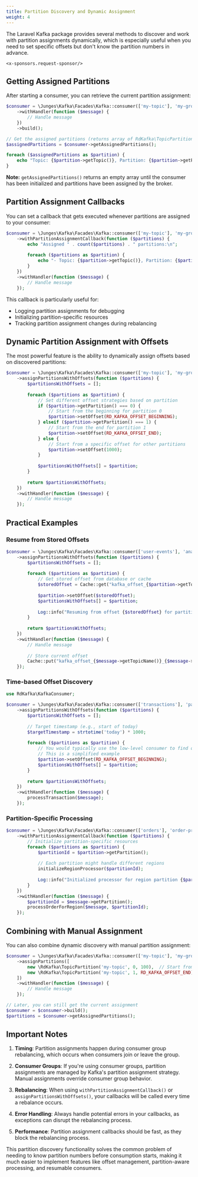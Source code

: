 ```yaml
---
title: Partition Discovery and Dynamic Assignment
weight: 4
---
```


The Laravel Kafka package provides several methods to discover and work with partition assignments dynamically, which is especially useful when you need to set specific offsets but don't know the partition numbers in advance.

```+parse
<x-sponsors.request-sponsor/>
```

## Getting Assigned Partitions

After starting a consumer, you can retrieve the current partition assignment:

```php
$consumer = \Junges\Kafka\Facades\Kafka::consumer(['my-topic'], 'my-group')
    ->withHandler(function ($message) {
        // Handle message
    })
    ->build();

// Get the assigned partitions (returns array of RdKafka\TopicPartition objects)
$assignedPartitions = $consumer->getAssignedPartitions();

foreach ($assignedPartitions as $partition) {
    echo "Topic: {$partition->getTopic()}, Partition: {$partition->getPartition()}\n";
}
```

**Note:** `getAssignedPartitions()` returns an empty array until the consumer has been initialized and partitions have been assigned by the broker.

## Partition Assignment Callbacks

You can set a callback that gets executed whenever partitions are assigned to your consumer:

```php
$consumer = \Junges\Kafka\Facades\Kafka::consumer(['my-topic'], 'my-group')
    ->withPartitionAssignmentCallback(function ($partitions) {
        echo "Assigned " . count($partitions) . " partitions:\n";
        
        foreach ($partitions as $partition) {
            echo "- Topic: {$partition->getTopic()}, Partition: {$partition->getPartition()}\n";
        }
    })
    ->withHandler(function ($message) {
        // Handle message
    });
```

This callback is particularly useful for:
- Logging partition assignments for debugging
- Initializing partition-specific resources
- Tracking partition assignment changes during rebalancing

## Dynamic Partition Assignment with Offsets

The most powerful feature is the ability to dynamically assign offsets based on discovered partitions:

```php
$consumer = \Junges\Kafka\Facades\Kafka::consumer(['my-topic'], 'my-group')
    ->assignPartitionsWithOffsets(function ($partitions) {
        $partitionsWithOffsets = [];
        
        foreach ($partitions as $partition) {
            // Set different offset strategies based on partition
            if ($partition->getPartition() === 0) {
                // Start from the beginning for partition 0
                $partition->setOffset(RD_KAFKA_OFFSET_BEGINNING);
            } elseif ($partition->getPartition() === 1) {
                // Start from the end for partition 1
                $partition->setOffset(RD_KAFKA_OFFSET_END);
            } else {
                // Start from a specific offset for other partitions
                $partition->setOffset(1000);
            }
            
            $partitionsWithOffsets[] = $partition;
        }
        
        return $partitionsWithOffsets;
    })
    ->withHandler(function ($message) {
        // Handle message
    });
```

## Practical Examples

### Resume from Stored Offsets

```php
$consumer = \Junges\Kafka\Facades\Kafka::consumer(['user-events'], 'analytics-group')
    ->assignPartitionsWithOffsets(function ($partitions) {
        $partitionsWithOffsets = [];
        
        foreach ($partitions as $partition) {
            // Get stored offset from database or cache
            $storedOffset = Cache::get("kafka_offset_{$partition->getTopic()}_{$partition->getPartition()}", 0);
            
            $partition->setOffset($storedOffset);
            $partitionsWithOffsets[] = $partition;
            
            Log::info("Resuming from offset {$storedOffset} for partition {$partition->getPartition()}");
        }
        
        return $partitionsWithOffsets;
    })
    ->withHandler(function ($message) {
        // Handle message
        
        // Store current offset
        Cache::put("kafka_offset_{$message->getTopicName()}_{$message->getPartition()}", $message->getOffset() + 1);
    });
```

### Time-based Offset Discovery

```php
use RdKafka\KafkaConsumer;

$consumer = \Junges\Kafka\Facades\Kafka::consumer(['transactions'], 'payment-processor')
    ->assignPartitionsWithOffsets(function ($partitions) {
        $partitionsWithOffsets = [];
        
        // Target timestamp (e.g., start of today)
        $targetTimestamp = strtotime('today') * 1000;
        
        foreach ($partitions as $partition) {
            // You would typically use the low-level consumer to find offsets by timestamp
            // This is a simplified example
            $partition->setOffset(RD_KAFKA_OFFSET_BEGINNING);
            $partitionsWithOffsets[] = $partition;
        }
        
        return $partitionsWithOffsets;
    })
    ->withHandler(function ($message) {
        processTransaction($message);
    });
```

### Partition-Specific Processing

```php
$consumer = \Junges\Kafka\Facades\Kafka::consumer(['orders'], 'order-processor')
    ->withPartitionAssignmentCallback(function ($partitions) {
        // Initialize partition-specific resources
        foreach ($partitions as $partition) {
            $partitionId = $partition->getPartition();
            
            // Each partition might handle different regions
            initializeRegionProcessor($partitionId);
            
            Log::info("Initialized processor for region partition {$partitionId}");
        }
    })
    ->withHandler(function ($message) {
        $partitionId = $message->getPartition();
        processOrderForRegion($message, $partitionId);
    });
```

## Combining with Manual Assignment

You can also combine dynamic discovery with manual partition assignment:

```php
$consumer = \Junges\Kafka\Facades\Kafka::consumer(['my-topic'], 'my-group')
    ->assignPartitions([
        new \RdKafka\TopicPartition('my-topic', 0, 100),  // Start from offset 100
        new \RdKafka\TopicPartition('my-topic', 1, RD_KAFKA_OFFSET_END),  // Start from end
    ])
    ->withHandler(function ($message) {
        // Handle message
    });

// Later, you can still get the current assignment
$consumer = $consumer->build();
$partitions = $consumer->getAssignedPartitions();
```

## Important Notes

1. **Timing**: Partition assignments happen during consumer group rebalancing, which occurs when consumers join or leave the group.

2. **Consumer Groups**: If you're using consumer groups, partition assignments are managed by Kafka's partition assignment strategy. Manual assignments override consumer group behavior.

3. **Rebalancing**: When using `withPartitionAssignmentCallback()` or `assignPartitionsWithOffsets()`, your callbacks will be called every time a rebalance occurs.

4. **Error Handling**: Always handle potential errors in your callbacks, as exceptions can disrupt the rebalancing process.

5. **Performance**: Partition assignment callbacks should be fast, as they block the rebalancing process.

This partition discovery functionality solves the common problem of needing to know partition numbers before consumption starts, making it much easier to implement features like offset management, partition-aware processing, and resumable consumers.